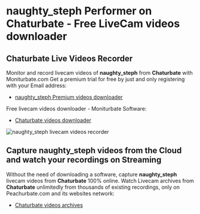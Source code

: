 # naughty_steph Performer on Chaturbate - Free LiveCam videos downloader

## Chaturbate Live Videos Recorder

Monitor and record livecam videos of **naughty_steph** from **Chaturbate** with Moniturbate.com
Get a premium trial for free by just and only registering with your Email address:
* [naughty_steph Premium videos downloader](https://moniturbate.com/request-demo-licence-key.html)

Free livecam videos downloader - Moniturbate Software:
* [Chaturbate videos downloader](https://moniturbate.com/moniturbate-download-software.html)

![naughty_steph livecam videos recorder](https://peachurnet.com/templates/moniturbate-software.png)


## Capture naughty_steph videos from the Cloud and watch your recordings on Streaming

Without the need of downloading a software, capture **naughty_steph** livecam videos from **Chaturbate** 100% online.
Watch Livecam archives from **Chaturbate** unlimitedly from thousands of existing recordings, only on Peachurbate.com and its websites network:
* [Chaturbate videos archives](https://peachurnet.com/)